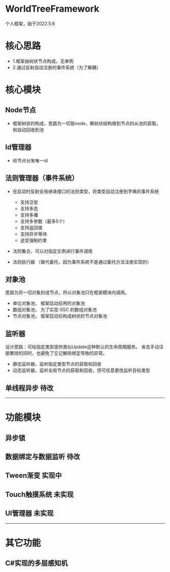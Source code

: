 # WorldTreeFramework
个人框架，始于2022.5.6

# 核心思路
- 1.框架由树状节点构成，无单例
- 2.通过反射自动注册的事件系统（为了解耦）

# 核心模块

## Node节点
- 框架树状的构成，思路为一切皆node，赖树状结构做到节点的从池的获取，和自动回收到池

## Id管理器
- 给节点分发唯一id

## 法则管理器（事件系统）
- 在启动时反射全局继承接口的法则类型，将类型自动注册到字典的事件系统
    - 支持泛型
    - 支持多态
    - 支持多播
    - 支持多参数（最多5个）
    - 支持返回值
    - 支持异步等待
    - 逆变强制约束

- 法则集合，可以对指定实例进行事件调用
- 法则执行器 （替代委托，因为事件系统不是通过委托方法注册实现的）



## 对象池
思路为将一切对象封成节点，所以对象池只在框架模块内调用。

- 单位对象池， 框架启动前用的对象池
- 数组对象池， 为了实现 0GC 的数组对象池
- 节点对象池， 框架启动后构成树状的节点对象池


## 监听器 
设计思路：可给指定类型提供类似Update这种默认的生命周期服务。
省去手动注册繁琐的同时，也避免了忘记解除绑定导致的异常。
- 静态监听器，监听指定类型节点的获取和回收
- 动态监听器，监听全局节点的获取和回收，但可任意更改监听目标类型

## 单线程异步 待改

---
# 功能模块
## 异步锁 
## 数据绑定与数据监听 待改
## Tween渐变 实现中
## Touch触摸系统 未实现
## UI管理器 未实现

---
# 其它功能
## C#实现的多层感知机



    
   
